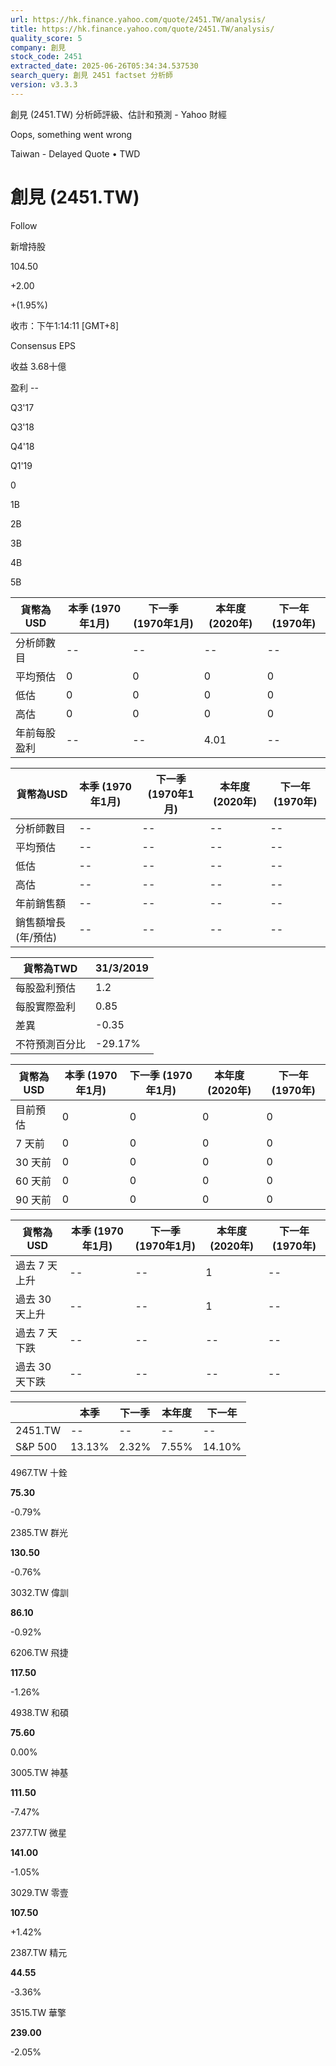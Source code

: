 ```yaml
---
url: https://hk.finance.yahoo.com/quote/2451.TW/analysis/
title: https://hk.finance.yahoo.com/quote/2451.TW/analysis/
quality_score: 5
company: 創見
stock_code: 2451
extracted_date: 2025-06-26T05:34:34.537530
search_query: 創見 2451 factset 分析師
version: v3.3.3
---
```


創見 (2451.TW) 分析師評級、估計和預測 - Yahoo 財經


Oops, something went wrong

 

Taiwan - Delayed Quote • TWD 

# 創見 (2451.TW)

Follow

 

新增持股

104.50

+2.00

+(1.95%)

收市：下午1:14:11 [GMT+8]

Consensus EPS

收益 3.68十億

盈利 --

Q3'17

Q3'18

Q4'18

Q1'19

0

1B

2B

3B

4B

5B

| 貨幣為USD | 本季 (1970年1月) | 下一季 (1970年1月) | 本年度 (2020年) | 下一年 (1970年) |
| --- | --- | --- | --- | --- |
| 分析師數目 | -- | -- | -- | -- |
| 平均預估 | 0 | 0 | 0 | 0 |
| 低估 | 0 | 0 | 0 | 0 |
| 高估 | 0 | 0 | 0 | 0 |
| 年前每股盈利 | -- | -- | 4.01 | -- |

| 貨幣為USD | 本季 (1970年1月) | 下一季 (1970年1月) | 本年度 (2020年) | 下一年 (1970年) |
| --- | --- | --- | --- | --- |
| 分析師數目 | -- | -- | -- | -- |
| 平均預估 | -- | -- | -- | -- |
| 低估 | -- | -- | -- | -- |
| 高估 | -- | -- | -- | -- |
| 年前銷售額 | -- | -- | -- | -- |
| 銷售額增長 (年/預估) | -- | -- | -- | -- |

| 貨幣為TWD | 31/3/2019 |
| --- | --- |
| 每股盈利預估 | 1.2 |
| 每股實際盈利 | 0.85 |
| 差異 | -0.35 |
| 不符預測百分比 | -29.17% |

| 貨幣為USD | 本季 (1970年1月) | 下一季 (1970年1月) | 本年度 (2020年) | 下一年 (1970年) |
| --- | --- | --- | --- | --- |
| 目前預估 | 0 | 0 | 0 | 0 |
| 7 天前 | 0 | 0 | 0 | 0 |
| 30 天前 | 0 | 0 | 0 | 0 |
| 60 天前 | 0 | 0 | 0 | 0 |
| 90 天前 | 0 | 0 | 0 | 0 |

| 貨幣為USD | 本季 (1970年1月) | 下一季 (1970年1月) | 本年度 (2020年) | 下一年 (1970年) |
| --- | --- | --- | --- | --- |
| 過去 7 天上升 | -- | -- | 1 | -- |
| 過去 30 天上升 | -- | -- | 1 | -- |
| 過去 7 天下跌 | -- | -- | -- | -- |
| 過去 30 天下跌 | -- | -- | -- | -- |

|  | 本季 | 下一季 | 本年度 | 下一年 |
| --- | --- | --- | --- | --- |
| 2451.TW | -- | -- | -- | -- |
| S&P 500 | 13.13% | 2.32% | 7.55% | 14.10% |

4967.TW  十銓

**75.30**

-0.79%

2385.TW  群光

**130.50**

-0.76%

3032.TW  偉訓

**86.10**

-0.92%

6206.TW  飛捷

**117.50**

-1.26%

4938.TW  和碩

**75.60**

0.00%

3005.TW  神基

**111.50**

-7.47%

2377.TW  微星

**141.00**

-1.05%

3029.TW  零壹

**107.50**

+1.42%

2387.TW  精元

**44.55**

-3.36%

3515.TW  華擎

**239.00**

-2.05%